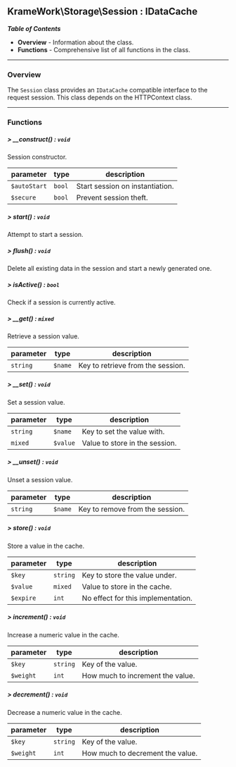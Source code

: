 ## KrameWork\Storage\Session : IDataCache

***Table of Contents***
* **Overview** - Information about the class.
* **Functions** - Comprehensive list of all functions in the class.

___
### Overview
The `Session` class provides an `IDataCache` compatible interface to the request session.
This class depends on the HTTPContext class.
___
### Functions
##### > __construct() : `void`
Session constructor.

parameter | type | description
--- | --- | ---
`$autoStart` | `bool` | Start session on instantiation.
`$secure` | `bool` | Prevent session theft.

##### > start() : `void`
Attempt to start a session.

##### > flush() : `void`
Delete all existing data in the session and start a newly generated one.

##### > isActive() : `bool`
Check if a session is currently active.

##### > __get() : `mixed`
Retrieve a session value.

parameter | type | description
--- | --- | ---
`string` | `$name` | Key to retrieve from the session.

##### > __set() : `void`
Set a session value.

parameter | type | description
--- | --- | ---
`string` | `$name` | Key to set the value with.
`mixed` | `$value` | Value to store in the session.

##### > __unset() : `void`
Unset a session value.

parameter | type | description
--- | --- | ---
`string` | `$name` | Key to remove from the session.

##### > store() : `void`
Store a value in the cache.

parameter | type | description
--- | --- | ---
`$key` | `string` | Key to store the value under.
`$value` | `mixed` | Value to store in the cache.
`$expire` | `int` | No effect for this implementation.

##### > increment() : `void`
Increase a numeric value in the cache.

parameter | type | description
--- | --- | ---
`$key` | `string` | Key of the value.
`$weight` | `int` | How much to increment the value.

##### > decrement() : `void`
Decrease a numeric value in the cache.

parameter | type | description
--- | --- | ---
`$key` | `string` | Key of the value.
`$weight` | `int` | How much to decrement the value.